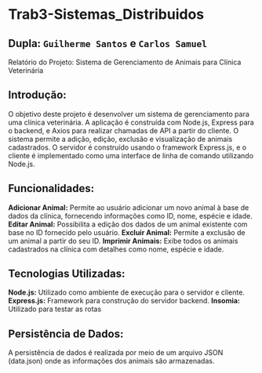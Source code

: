 # Trab3-Sistemas_Distribuidos

## Dupla: `Guilherme Santos` e `Carlos Samuel`

Relatório do Projeto: Sistema de Gerenciamento de Animais para Clínica Veterinária

## Introdução:
O objetivo deste projeto é desenvolver um sistema de gerenciamento para uma clínica veterinária. A aplicação é construída com Node.js, Express para o backend, e Axios para realizar chamadas de API a partir do cliente. O sistema permite a adição, edição, exclusão e visualização de animais cadastrados.
O servidor é construído usando o framework Express.js, e o cliente é implementado como uma interface de linha de comando utilizando Node.js.

## Funcionalidades:

**Adicionar Animal:** Permite ao usuário adicionar um novo animal à base de dados da clínica, fornecendo informações como ID, nome, espécie e idade.
**Editar Animal:** Possibilita a edição dos dados de um animal existente com base no ID fornecido pelo usuário.
**Excluir Animal:** Permite a exclusão de um animal a partir do seu ID.
**Imprimir Animais:** Exibe todos os animais cadastrados na clínica com detalhes como nome, espécie e idade.

## Tecnologias Utilizadas:

**Node.js:** Utilizado como ambiente de execução para o servidor e cliente.
**Express.js:** Framework para construção do servidor backend.
**Insomia:** Utilizado para testar as rotas

## Persistência de Dados:

A persistência de dados é realizada por meio de um arquivo JSON (data.json) onde as informações dos animais são armazenadas.

